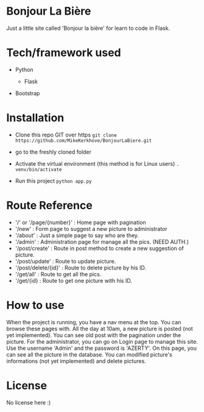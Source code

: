 # Bonjour La Bière


Just a little site called 'Bonjour la bière' for learn to code in Flask.

# Tech/framework used

* Python
    * Flask

* Bootstrap

# Installation

* Clone this repo GIT over https
`git clone https://github.com/MikeKerkhove/BonjourLaBiere.git`

* go to the freshly cloned folder 

* Activate the virtual environment (this method is for Linux users)
`. venv/bin/activate`

* Run this project
`python app.py`

# Route Reference

* '/' or '/page/{number}' : Home page with pagination
* '/new' : Form page to suggest a new picture to administrator
* '/about' : Just a simple page to say who are they.
* '/admin' : Administration page for manage all the pics. (NEED AUTH.)
* '/post/create' : Route in post method to create a new suggestion of picture.
* '/post/update' : Route to update picture.
* '/post/delete/{id}' : Route to delete picture by his ID.
* '/get/all' : Route to get all the pics.
* '/get/{id} : Route to get one picture with his ID.

# How to use

When the project is running, you have a nav menu at the top. You can browse these pages with.
All the day at 10am, a new picture is posted (not yet implemented).
You can see old post with the pagination under the picture.
For the administrator, you can go on Login page to manage this site. Use the username 'Admin' and the password is 'AZERTY'.
On this page, you can see all the picture in the database. You can modified picture's informations (not yet implemented) and delete pictures.


# License

No license here :)



